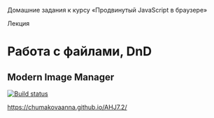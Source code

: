 Домашние задания к курсу «Продвинутый JavaScript в браузере»

Лекция 
# Работа с файлами, DnD
## Modern Image Manager

[![Build status](https://ci.appveyor.com/api/projects/status/wj9ev5mp44eh06kn?svg=true)](https://ci.appveyor.com/project/ChumakovaAnna/ahj7-2)

https://chumakovaanna.github.io/AHJ7.2/